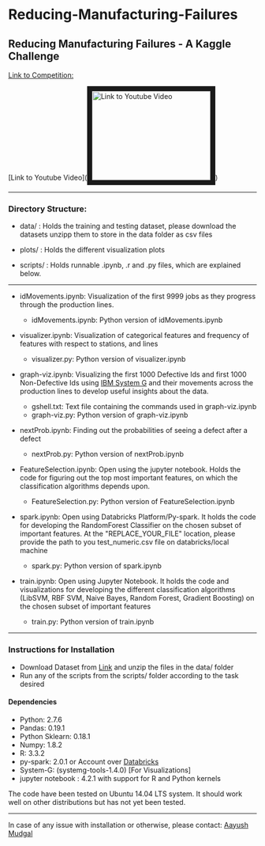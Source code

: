 # Reducing-Manufacturing-Failures
## Reducing Manufacturing Failures -  A Kaggle Challenge
[Link to Competition:](https://www.kaggle.com/c/bosch-production-line-performance)

[Link to Youtube Video](<a href="http://www.youtube.com/watch?feature=player_embedded&v=rnvK2TIhYns" target="_blank"><img src="http://img.youtube.com/vi/YOUTUBE_VIDEO_ID_HERE/0.jpg" alt="Link to Youtube Video" width="240" height="180" border="10" /></a>)

---
### Directory Structure:

* data/ : Holds the training and testing dataset, please download the datasets unzipp them to store in the data folder as csv files


* plots/ : Holds the different visualization plots

* scripts/ : Holds runnable .ipynb, .r and .py files, which are explained below.

---
* idMovements.ipynb: Visualization of the first 9999 jobs as they progress through the production lines.
	* idMovements.ipynb: Python version of idMovements.ipynb

* visualizer.ipynb: Visualization of categorical features and frequency of features with respect to stations, and lines
	* visualizer.py: Python version of visualizer.ipynb

* graph-viz.ipynb: Visualizing the first 1000 Defective Ids and first 1000 Non-Defective Ids using [IBM System G](http://systemg.research.ibm.com/) and their movements across the production lines to develop useful insights about the data.
	* gshell.txt: Text file containing the commands used in graph-viz.ipynb
	* graph-viz.py: Python version of graph-viz.ipynb


* nextProb.ipynb: Finding out the probabilities of seeing a defect after a defect
	* nextProb.py: Python version of nextProb.ipynb

* FeatureSelection.ipynb:  Open using the jupyter notebook. Holds the code for figuring out the top most important features, on which the classification algorithms depends upon.
	* FeatureSelection.py: Python version of FeatureSelection.ipynb

* spark.ipynb:  Open using Databricks Platform/Py-spark. It holds the code for developing the RandomForest Classifier on the chosen subset of important features. At the "REPLACE_YOUR_FILE" location, please provide the path to you test_numeric.csv file on databricks/local machine
	* spark.py: Python version of spark.ipynb

* train.ipynb: Open using Jupyter Notebook. It holds the code and visualizations for developing the different classification algorithms (LibSVM, RBF SVM, Naive Bayes, Random Forest, Gradient Boosting) on the chosen subset of important features
	* train.py: Python version of train.ipynb


----

### Instructions for Installation

* Download Dataset from [Link](https://www.kaggle.com/c/bosch-production-line-performance) and unzip the files in the data/ folder
* Run any of the scripts from the scripts/ folder according to the task desired


####  Dependencies 

* Python: 2.7.6
* Pandas: 0.19.1
* Python Sklearn: 0.18.1
* Numpy: 1.8.2
* R: 3.3.2
* py-spark: 2.0.1 or Account over [Databricks](https://databricks.com)
* System-G: (systemg-tools-1.4.0) [For Visualizations] 
* jupyter notebook : 4.2.1 with support for R and Python kernels

The code have been tested on Ubuntu 14.04 LTS system. It should work well on other distributions but has not yet been tested.

----

In case of any issue with installation or otherwise, please contact: [Aayush Mudgal](https://mudgal.ml)


